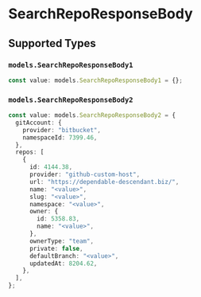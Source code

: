 # SearchRepoResponseBody


## Supported Types

### `models.SearchRepoResponseBody1`

```typescript
const value: models.SearchRepoResponseBody1 = {};
```

### `models.SearchRepoResponseBody2`

```typescript
const value: models.SearchRepoResponseBody2 = {
  gitAccount: {
    provider: "bitbucket",
    namespaceId: 7399.46,
  },
  repos: [
    {
      id: 4144.38,
      provider: "github-custom-host",
      url: "https://dependable-descendant.biz/",
      name: "<value>",
      slug: "<value>",
      namespace: "<value>",
      owner: {
        id: 5358.83,
        name: "<value>",
      },
      ownerType: "team",
      private: false,
      defaultBranch: "<value>",
      updatedAt: 8204.62,
    },
  ],
};
```

